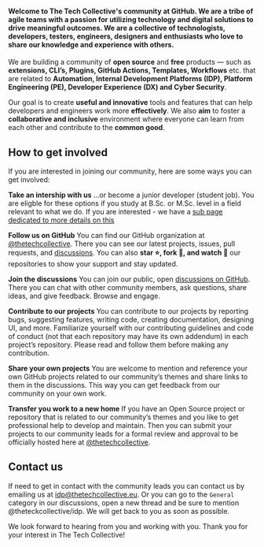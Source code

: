 #### Welcome to The Tech Collective's community at GitHub. We are a **tribe** of agile teams with a passion for utilizing technology and digital solutions to drive **meaningful** outcomes. We are a **collective** of technologists, developers, testers, engineers, designers and enthusiasts who love to share our knowledge and experience with others.

We are building a community of **open source** and **free** products — such as **extensions, CLI’s, Plugins, GitHub Actions, Templates, Workflows** etc. that are related to **Automation, Internal Development Platforms (IDP), Platform Engineering (PE), Developer Experience (DX) and Cyber Security**.

Our goal is to create **useful and innovative** tools and features that can help developers and engineers work more **effectively**. We also **aim** to foster a **collaborative and inclusive** environment where everyone can learn from each other and contribute to the **common good**.

## How to get involved
If you are interested in joining our community, here are some ways you can get involved:

**Take an intership with us** ...or become a junior developer (student job). You are eligble for these options if you study at B.Sc. or M.Sc. level in a field relevant to what we do. If you are interested - we have a [sub page dedicated to more details on this](../INTERNSHIP.md) 

**Follow us on GitHub**  You can find our GitHub organization at [@thetechcollective](https://github.com/thetechcollective). There you can see our latest projects, issues, pull requests, and [discussions](https://github.com/orgs/thetechcollective/discussions). You can also **star ⭐, fork 🍴, and watch 👀** our repositories to show your support and stay updated.

**Join the discussions** You can join our public, open [discussions on GitHub](https://github.com/orgs/thetechcollective/discussions). There you can chat with other community members, ask questions, share ideas, and give feedback. Browse and engage.

**Contribute to our projects**  You can contribute to our projects by reporting bugs, suggesting features, writing code, creating documentation, designing UI, and more. Familiarize yourself with our contributing guidelines and code of conduct (not that each repository may have its own addendum) in each project’s repository. Please read and follow them before making any contribution.

**Share your own projects** You are welcome to mention and reference your own GitHub projects related to our community’s themes and share links to them in the discussions. This way you can get feedback from our community on your own work.

**Transfer you work to a new home** If you have an Open Source project or repository that is related to our community’s themes and you like to get professional help to develop and maintain. Then you can submit your projects to our community leads for a formal review and approval to be officially hosted here at [@thetechcollective](https://github.com/thetechcollective).

## Contact us

If need to get in contact with the community leads you can contact us by emailing us at [idp@thetechcollective.eu](mailto:idp@thetechcollective.eu). Or you can go to the `General` category in our discussions, open a new thread and be sure to mention @theteckcollective/idp. We will get back to you as soon as possible.

We look forward to hearing from you and working with you. Thank you for your interest in The Tech Collective!

